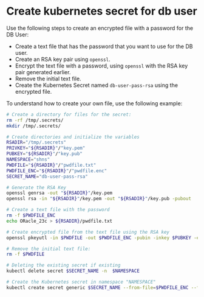 # Create kubernetes secret for db user

Use the following steps to create an encrypted file with a password for the DB User:

- Create a text file that has the password that you want to use for the DB user.
- Create an RSA key pair using `openssl`.
- Encrypt the text file with a password, using `openssl` with the RSA key pair generated earlier.
- Remove the initial text file.
- Create the Kubernetes Secret named `db-user-pass-rsa` using the encrypted file.

To understand how to create your own file, use the following example:

```sh
# Create a directory for files for the secret:
rm -rf /tmp/.secrets/ 
mkdir /tmp/.secrets/

# Create directories and initialize the variables
RSADIR="/tmp/.secrets"
PRIVKEY="${RSADIR}"/"key.pem"
PUBKEY="${RSADIR}"/"key.pub"
NAMESPACE="shns"
PWDFILE="${RSADIR}"/"pwdfile.txt"
PWDFILE_ENC="${RSADIR}"/"pwdfile.enc"
SECRET_NAME="db-user-pass-rsa"

# Generate the RSA Key
openssl genrsa -out "${RSADIR}"/key.pem
openssl rsa -in "${RSADIR}"/key.pem -out "${RSADIR}"/key.pub -pubout

# Create a text file with the password
rm -f $PWDFILE_ENC
echo ORacle_23c > ${RSADIR}/pwdfile.txt

# Create encrypted file from the text file using the RSA key
openssl pkeyutl -in $PWDFILE -out $PWDFILE_ENC -pubin -inkey $PUBKEY -encrypt

# Remove the initial text file:
rm -f $PWDFILE

# Deleting the existing secret if existing
kubectl delete secret $SECRET_NAME -n  $NAMESPACE

# Create the Kubernetes secret in namespace "NAMESPACE"
kubectl create secret generic $SECRET_NAME --from-file=$PWDFILE_ENC --from-file=${PRIVKEY} -n $NAMESPACE
```

